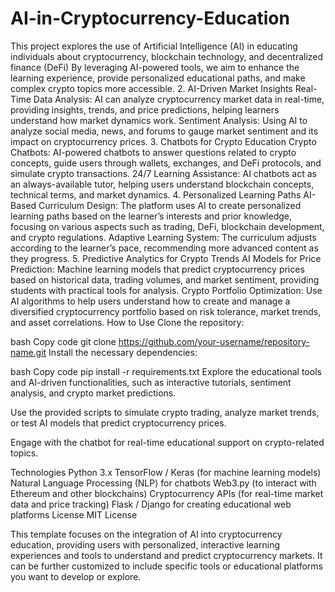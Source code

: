 # AI-in-Cryptocurrency-Education
This project explores the use of Artificial Intelligence (AI) in educating individuals about cryptocurrency, blockchain technology, and decentralized finance (DeFi)
By leveraging AI-powered tools, we aim to enhance the learning experience, provide personalized educational paths, and make complex crypto topics more accessible.
2. AI-Driven Market Insights
Real-Time Data Analysis: AI can analyze cryptocurrency market data in real-time, providing insights, trends, and price predictions, helping learners understand how market dynamics work.
Sentiment Analysis: Using AI to analyze social media, news, and forums to gauge market sentiment and its impact on cryptocurrency prices.
3. Chatbots for Crypto Education
Crypto Chatbots: AI-powered chatbots to answer questions related to crypto concepts, guide users through wallets, exchanges, and DeFi protocols, and simulate crypto transactions.
24/7 Learning Assistance: AI chatbots act as an always-available tutor, helping users understand blockchain concepts, technical terms, and market dynamics.
4. Personalized Learning Paths
AI-Based Curriculum Design: The platform uses AI to create personalized learning paths based on the learner’s interests and prior knowledge, focusing on various aspects such as trading, DeFi, blockchain development, and crypto regulations.
Adaptive Learning System: The curriculum adjusts according to the learner’s pace, recommending more advanced content as they progress.
5. Predictive Analytics for Crypto Trends
AI Models for Price Prediction: Machine learning models that predict cryptocurrency prices based on historical data, trading volumes, and market sentiment, providing students with practical tools for analysis.
Crypto Portfolio Optimization: Use AI algorithms to help users understand how to create and manage a diversified cryptocurrency portfolio based on risk tolerance, market trends, and asset correlations.
How to Use
Clone the repository:

bash
Copy code
git clone https://github.com/your-username/repository-name.git
Install the necessary dependencies:

bash
Copy code
pip install -r requirements.txt
Explore the educational tools and AI-driven functionalities, such as interactive tutorials, sentiment analysis, and crypto market predictions.

Use the provided scripts to simulate crypto trading, analyze market trends, or test AI models that predict cryptocurrency prices.

Engage with the chatbot for real-time educational support on crypto-related topics.

Technologies
Python 3.x
TensorFlow / Keras (for machine learning models)
Natural Language Processing (NLP) for chatbots
Web3.py (to interact with Ethereum and other blockchains)
Cryptocurrency APIs (for real-time market data and price tracking)
Flask / Django for creating educational web platforms
License
MIT License

This template focuses on the integration of AI into cryptocurrency education, providing users with personalized, interactive learning experiences and tools to understand and predict cryptocurrency markets. It can be further customized to include specific tools or educational platforms you want to develop or explore.
